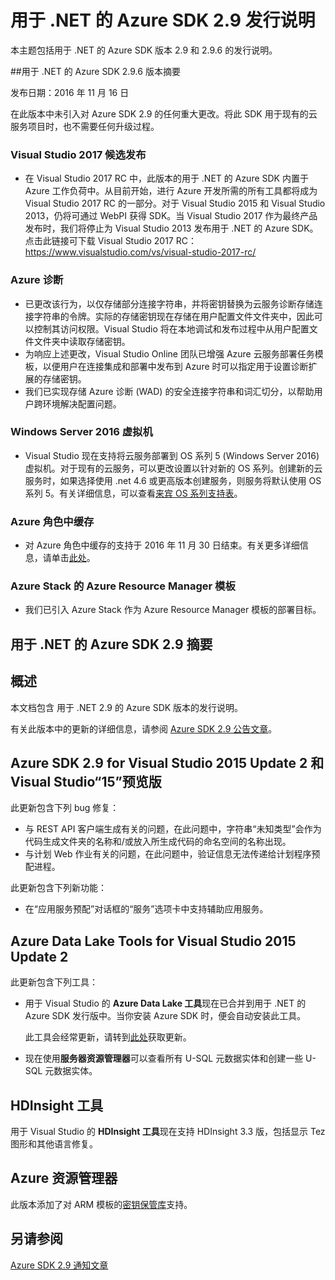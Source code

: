 <properties
    pageTitle="用于 .NET 2.9 的 Azure SDK 发行说明"
    description="用于 .NET 2.9 的 Azure SDK 发行说明"
    services="app-service\web"
    documentationcenter=".net"
    author="Juliako"
    manager="erikre"
    editor="" />  

<tags
    ms.assetid="c83d815b-fc19-4260-821e-7d2a7206dffc"
    ms.service="app-service"
    ms.devlang="multiple"
    ms.topic="article"
    ms.tgt_pltfrm="na"
    ms.workload="integration"
    ms.date="11/16/2016"
    wacn.date="12/05/2016"
    ms.author="juliako;mikhegn" />  


# 用于 .NET 的 Azure SDK 2.9 发行说明

本主题包括用于 .NET 的 Azure SDK 版本 2.9 和 2.9.6 的发行说明。

##用于 .NET 的 Azure SDK 2.9.6 版本摘要

发布日期：2016 年 11 月 16 日
 
在此版本中未引入对 Azure SDK 2.9 的任何重大更改。将此 SDK 用于现有的云服务项目时，也不需要任何升级过程。

### Visual Studio 2017 候选发布

- 在 Visual Studio 2017 RC 中，此版本的用于 .NET 的 Azure SDK 内置于 Azure 工作负荷中。从目前开始，进行 Azure 开发所需的所有工具都将成为 Visual Studio 2017 RC 的一部分。对于 Visual Studio 2015 和 Visual Studio 2013，仍将可通过 WebPI 获得 SDK。当 Visual Studio 2017 作为最终产品发布时，我们将停止为 Visual Studio 2013 发布用于 .NET 的 Azure SDK。点击此链接可下载 Visual Studio 2017 RC：https://www.visualstudio.com/vs/visual-studio-2017-rc/

### Azure 诊断

- 已更改该行为，以仅存储部分连接字符串，并将密钥替换为云服务诊断存储连接字符串的令牌。实际的存储密钥现在存储在用户配置文件文件夹中，因此可以控制其访问权限。Visual Studio 将在本地调试和发布过程中从用户配置文件文件夹中读取存储密钥。
- 为响应上述更改，Visual Studio Online 团队已增强 Azure 云服务部署任务模板，以便用户在连接集成和部署中发布到 Azure 时可以指定用于设置诊断扩展的存储密钥。
- 我们已实现存储 Azure 诊断 (WAD) 的安全连接字符串和词汇切分，以帮助用户跨环境解决配置问题。
 
### Windows Server 2016 虚拟机

- Visual Studio 现在支持将云服务部署到 OS 系列 5 (Windows Server 2016) 虚拟机。对于现有的云服务，可以更改设置以针对新的 OS 系列。创建新的云服务时，如果选择使用 .net 4.6 或更高版本创建服务，则服务将默认使用 OS 系列 5。有关详细信息，可以查看[来宾 OS 系列支持表](/documentation/articles/cloud-services-guestos-update-matrix/)。

 
### Azure 角色中缓存 

- 对 Azure 角色中缓存的支持于 2016 年 11 月 30 日结束。有关更多详细信息，请单击[此处](https://azure.microsoft.com/blog/azure-managed-cache-and-in-role-cache-services-to-be-retired-on-11-30-2016/)。

### Azure Stack 的 Azure Resource Manager 模板

- 我们已引入 Azure Stack 作为 Azure Resource Manager 模板的部署目标。


## 用于 .NET 的 Azure SDK 2.9 摘要

## 概述
本文档包含 用于 .NET 2.9 的 Azure SDK 版本的发行说明。

有关此版本中的更新的详细信息，请参阅 [Azure SDK 2.9 公告文章](https://azure.microsoft.com/blog/announcing-visual-studio-azure-tools-and-sdk-2-9/)。

## Azure SDK 2.9 for Visual Studio 2015 Update 2 和 Visual Studio“15”预览版
此更新包含下列 bug 修复：

* 与 REST API 客户端生成有关的问题，在此问题中，字符串“未知类型”会作为代码生成文件夹的名称和/或放入所生成代码的命名空间的名称出现。
* 与计划 Web 作业有关的问题，在此问题中，验证信息无法传递给计划程序预配进程。

此更新包含下列新功能：

* 在“应用服务预配”对话框的“服务”选项卡中支持辅助应用服务。

## Azure Data Lake Tools for Visual Studio 2015 Update 2
此更新包含下列工具：

* 用于 Visual Studio 的 **Azure Data Lake 工具**现在已合并到用于 .NET 的 Azure SDK 发行版中。当你安装 Azure SDK 时，便会自动安装此工具。
  
    此工具会经常更新，请转到[此处](http://aka.ms/datalaketool)获取更新。
- 现在使用**服务器资源管理器**可以查看所有 U-SQL 元数据实体和创建一些 U-SQL 元数据实体。

## HDInsight 工具
用于 Visual Studio 的 **HDInsight 工具**现在支持 HDInsight 3.3 版，包括显示 Tez 图形和其他语言修复。

## Azure 资源管理器
此版本添加了对 ARM 模板的[密钥保管库](/documentation/articles/resource-manager-keyvault-parameter/)支持。

## 另请参阅
[Azure SDK 2.9 通知文章](https://azure.microsoft.com/blog/announcing-visual-studio-azure-tools-and-sdk-2-9/)

<!---HONumber=Mooncake_1128_2016-->
